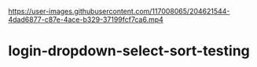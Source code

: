 

https://user-images.githubusercontent.com/117008065/204621544-4dad6877-c87e-4ace-b329-37199fcf7ca6.mp4

# login-dropdown-select-sort-testing
